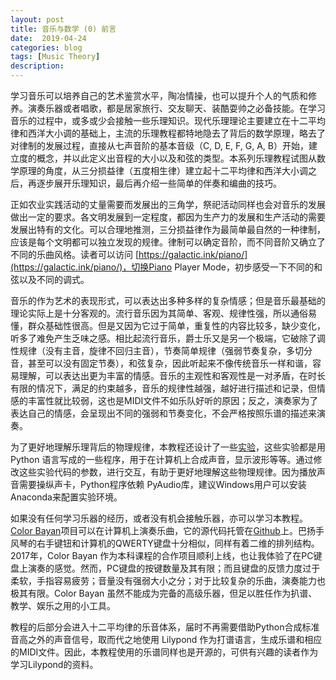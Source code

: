 ```yaml
---
layout: post
title: 音乐与数学 (0) 前言
date:  2019-04-24
categories: blog
tags: [Music Theory]
description: 
---
```



学习音乐可以培养自己的艺术鉴赏水平，陶冶情操，也可以提升个人的气质和修养。演奏乐器或者唱歌，都是居家旅行、交友聊天、装酷耍帅之必备技能。在学习音乐的过程中，或多或少会接触一些乐理知识。现代乐理理论主要建立在十二平均律和西洋大小调的基础上，主流的乐理教程都特地隐去了背后的数学原理，略去了对律制的发展过程，直接从七声音阶的基本音级（C, D, E, F, G, A, B）开始，建立度的概念，并以此定义出音程的大小以及和弦的类型。本系列乐理教程试图从数学原理的角度，从三分损益律（五度相生律）建立起十二平均律和西洋大小调之后，再逐步展开乐理知识，最后再介绍一些简单的伴奏和编曲的技巧。

正如农业实践活动的丈量需要而发展出的三角学，祭祀活动同样也会对音乐的发展做出一定的要求。各文明发展到一定程度，都因为生产力的发展和生产活动的需要发展出特有的文化。可以合理地推测，三分损益律作为最简单最自然的一种律制，应该是每个文明都可以独立发现的规律。律制可以确定音阶，而不同音阶又确立了不同的乐曲风格。读者可以访问 [https://galactic.ink/piano/](https://galactic.ink/piano/)，切换Piano Player Mode，初步感受一下不同的和弦以及不同的调式。

音乐的作为艺术的表现形式，可以表达出多种多样的复杂情感；但是音乐最基础的理论实际上是十分客观的。流行音乐因为其简单、客观、规律性强，所以通俗易懂，群众基础性很高。但是又因为它过于简单，重复性的内容比较多，缺少变化，听多了难免产生乏味之感。相比起流行音乐，爵士乐又是另一个极端，它破除了调性规律（没有主音，旋律不回归主音），节奏简单规律（强弱节奏复杂，多切分音，甚至可以没有固定节奏），和弦复杂，因此听起来不像传统音乐一样和谐，容易理解，可以表达出更为丰富的情感。音乐的主观性和客观性是一对矛盾，在时长有限的情况下，满足的约束越多，音乐的规律性越强，越好进行描述和记录，但情感的丰富性就比较弱，这也是MIDI文件不如乐队好听的原因；反之，演奏家为了表达自己的情感，会呈现出不同的强弱和节奏变化，不会严格按照乐谱的描述来演奏。

为了更好地理解乐理背后的物理规律，本教程还设计了一些[实验](https://github.com/SimonFang1/LearningMusicTheory)，这些实验都是用 Python 语言写成的一些程序，用于在计算机上合成声音，显示波形等等。通过修改这些实验代码的参数，进行交互，有助于更好地理解这些物理规律。因为播放声音需要操纵声卡，Python程序依赖 PyAudio库，建议Windows用户可以安装Anaconda来配置实验环境。

如果没有任何学习乐器的经历，或者没有机会接触乐器，亦可以学习本教程。[Color Bayan](https://simonfang1.github.io/bayan)项目可以在计算机上演奏乐曲，它的源代码托管在[Github](https://github.com/SimonFang1/ColorBayan)上。巴扬手风琴的右手键钮和计算机的QWERTY键盘十分相似，同样有着二维的排列结构。2017年，Color Bayan 作为本科课程的合作项目顺利上线，也让我体验了在PC键盘上演奏的感觉。然而，PC键盘的按键数量及其有限；而且键盘的反馈力度过于柔软，手指容易疲劳；音量没有强弱大小之分；对于比较复杂的乐曲，演奏能力也极其有限。Color Bayan 虽然不能成为完备的高级乐器，但足以胜任作为扒谱、教学、娱乐之用的小工具。

教程的后部分会进入十二平均律的乐音体系，届时不再需要借助Python合成标准音高之外的声音信号，取而代之地使用 Lilypond 作为打谱语言，生成乐谱和相应的MIDI文件。因此，本教程使用的乐谱同样也是开源的，可供有兴趣的读者作为学习Lilypond的资料。

